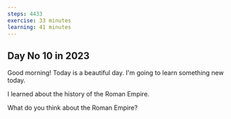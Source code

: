 ```yaml
---
steps: 4433
exercise: 33 minutes
learning: 41 minutes
---
```

## Day No 10 in 2023
Good morning! Today is a beautiful day.
I'm going to learn something new today.

I learned about the history of the Roman Empire.

What do you think about the Roman Empire?
